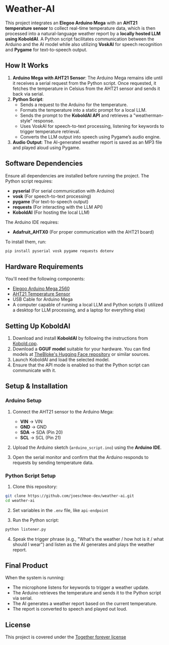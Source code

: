 # Weather-AI

This project integrates an **Elegoo Arduino Mega** with an **AHT21 temperature sensor** to collect real-time temperature data, which is then processed into a natural-language weather report by a **locally hosted LLM using KoboldAI**. A Python script facilitates communication between the Arduino and the AI model while also utilizing **VoskAI** for speech recognition and **Pygame** for text-to-speech output.

## How It Works

1. **Arduino Mega with AHT21 Sensor**: The Arduino Mega remains idle until it receives a serial request from the Python script. Once requested, it fetches the temperature in Celsius from the AHT21 sensor and sends it back via serial.
2. **Python Script**:
   - Sends a request to the Arduino for the temperature.
   - Formats the temperature into a static prompt for a local LLM.
   - Sends the prompt to the **KoboldAI API** and retrieves a "weatherman-style" response.
   - Uses VoskAI for speech-to-text processing, listening for keywords to trigger temperature retrieval.
   - Converts the LLM output into speech using Pygame’s audio engine.
3. **Audio Output**: The AI-generated weather report is saved as an MP3 file and played aloud using Pygame.

## Software Dependencies

Ensure all dependencies are installed before running the project. The Python script requires:

- **pyserial** (For serial communication with Arduino)
- **vosk** (For speech-to-text processing)
- **pygame** (For text-to-speech output)
- **requests** (For interacting with the LLM API)
- **KoboldAI** (For hosting the local LLM)

The Arduino IDE requires:

- **Adafruit_AHTX0** (For proper communication with the AHT21 board)

To install them, run:

```bash
pip install pyserial vosk pygame requests dotenv
```

## Hardware Requirements

You'll need the following components:

- [Elegoo Arduino Mega 2560](https://www.elegoo.com/products/elegoo-mega-2560-r3)
- [AHT21 Temperature Sensor](https://www.adafruit.com/product/5180)
- USB Cable for Arduino Mega
- A computer capable of running a local LLM and Python scripts (I utilized a desktop for LLM processing, and a laptop for everything else)

## Setting Up KoboldAI

1. Download and install **KoboldAI** by following the instructions from [Kobold.cpp](https://github.com/LostRuins/koboldcpp).
2. Download a **GGUF model** suitable for your hardware. You can find models at [TheBloke's Hugging Face repository](https://huggingface.co/TheBloke) or similar sources.
3. Launch KoboldAI and load the selected model.
4. Ensure that the API mode is enabled so that the Python script can communicate with it.

## Setup & Installation

### Arduino Setup

1. Connect the AHT21 sensor to the Arduino Mega:

   - **VIN** → VIN
   - **GND** → GND
   - **SDA** → SDA (Pin 20)
   - **SCL** → SCL (Pin 21)

2. Upload the Arduino sketch (`arduino_script.ino`) using the **Arduino IDE**.

3. Open the serial monitor and confirm that the Arduino responds to requests by sending temperature data.

### Python Script Setup

1. Clone this repository:

```bash
git clone https://github.com/joeschmoe-dev/weather-ai.git
cd weather-ai
```

2. Set variables in the `.env` file, like `api-endpoint`


3. Run the Python script:

```bash
python listener.py
```

4. Speak the trigger phrase (e.g., "What's the weather / how hot is it / what should I wear") and listen as the AI generates and plays the weather report.

## Final Product

When the system is running:

- The microphone listens for keywords to trigger a weather update.
- The Arduino retrieves the temperature and sends it to the Python script via serial.
- The AI generates a weather report based on the current temperature.
- The report is converted to speech and played out loud.

## License

This project is covered under the [Together forever license](https://github.com/joeschmoe-dev/togetherforeverlicense)

